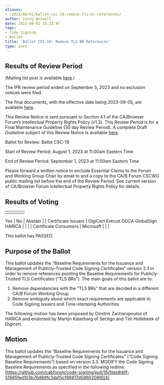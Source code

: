 ```yaml
---
aliases:
- /2023/08/01/ballot-csc-19-remove-tls-br-references/
author: Corey Bonnell
date: 2023-08-01 15:22:47
tags:
- Code Signing
- Ballot
title: 'Ballot CSC-19: Remove TLS BR References'
type: post
---
```


## Results of Review Period

(Mailing list post is available [here][1].)

The IPR review period ended on September 5, 2023 and no exclusion notices were filed.

The final documents, with the effective date being 2023-09-05, are available [here][2].

This Review Notice is sent pursuant to Section 4.1 of the CA/Browser Forum’s Intellectual Property Rights Policy (v1.3). This Review Period is for a Final Maintenance Guideline (30 day Review Period). A complete Draft Guideline subject of this Review Notice is available [here][3].

Ballot for Review: Ballot CSC-19

Start of Review Period: August 1, 2023 at 11:00am Eastern Time

End of Review Period: September 1, 2023 at 11:00am Eastern Time

Please forward a written notice to exclude Essential Claims to the Forum and Working Group Chair by email to and a copy to the CA/B Forum CSCWG public mailing list before the end of the Review Period. See current version of CA/Browser Forum Intellectual Property Rights Policy for details.

## Results of Voting

| | | | |
| --- | --- | --- | --- |
| |
Yes
|
No
|
Abstain
|
|
Certificate Issuers
|
DigiCert Entrust GDCA GlobalSign HARICA
| | |
|
Certificate Consumers
|
Microsoft
| | |

This ballot has PASSED.

## Purpose of the Ballot

This ballot updates the “Baseline Requirements for the Issuance and Management of Publicly‐Trusted Code Signing Certificates“ version 3.3 in order to remove references pointing the Baseline Requirements for Publicly-Trusted TLS Certificates (“TLS BRs”). The main goals of this ballot are to:

1. Remove dependencies with the “TLS BRs” that are decided in a different CA/B Forum Working Group
1. Remove ambiguity about which exact requirements are applicable to Code Signing Issuers and Time-stamping Authorities

The following motion has been proposed by Dimitris Zacharopoulos of HARICA and endorsed by Martijn Katerbarg of Sectigo and Tim Hollebeek of Digicert.

## Motion

This ballot updates the “Baseline Requirements for the Issuance and Management of Publicly‐Trusted Code Signing Certificates” (“Code Signing Baseline Requirements”) based on version 3.3. MODIFY the Code Signing Baseline Requirements as specified in the following redline: [https://github.com/cabforum/code-signing/pull/16/files#diff-51665fed103b76d89fc3da15cf88817d58602089][4]

[1]: https://lists.cabforum.org/pipermail/cscwg-public/2023-September/001051.html
[2]: /working-groups/code-signing/documents/
[3]: /uploads/Baseline-Requirements-for-the-Issuance-and-Management-of-Code-Signing.v3.4_redline.pdf
[4]: https://github.com/cabforum/code-signing/pull/16/files#diff-51665fed103b76d89fc3da15cf88817d58602089